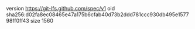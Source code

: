 version https://git-lfs.github.com/spec/v1
oid sha256:d02fa8ec08465e47a175b6cfab40d73b2ddd781ccc930db495e157798ff0ff43
size 1560
